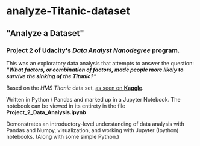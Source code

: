 # analyze-Titanic-dataset

## "Analyze a Dataset"
### Project 2 of Udacity's _Data Analyst Nanodegree_ program.

This was an exploratory data analysis that attempts to answer the question:  
_**"What factors, or combination of factors, made people more likely to survive the sinking of the Titanic?"**_  

Based on the _HMS Titanic_ data set, [as seen on **Kaggle**](https://www.kaggle.com/c/titanic).  

Written in Python / Pandas and marked up in a Jupyter Notebook. The notebook can be viewed in its entirety in the file **Project_2_Data_Analysis.ipynb**

Demonstrates an introductory-level understanding of data analysis with Pandas and Numpy, visualization, and working with Jupyter (Ipython) notebooks. (Along with some simple Python.)
